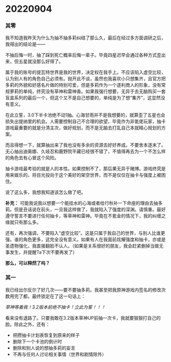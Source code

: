 # 20220904

### 其零

我不知道我昨天为什么为抽不抽多莉纠结了那么久，最后在经过多方面调研之后，我得出的结论是——

不抽后悔一时，抽了踩到死亡概率后悔一辈子。毕竟四星迟早会通过各种方式歪出来，但五星就没那么好得了。

属于我的账号的提瓦特世界是我的世界，决定权在我手上。不应该陷入虚空比较，认为别人有的角色自己必须有。抛开此不谈，虽然也我喜欢小只想集齐，且官方把多莉的外貌和好感名片做的特别可爱，但是多莉作为一个逐利商人的形象，没有常规萝莉的单纯，终究没有草神和雷神香。如果我强行想要，无异于去无脑购买一套盲盒系列的最后一个，但这个又不是自己想要的，单纯是为了想“集齐”，这显然没有意义。

在此立誓，3.0下半卡池绝不动1抽。心海甘雨并不是我想要的，就算歪了五星也会损失出提纳里的机会。人需要控制自己不合理的欲望，毕竟作为非氪佬玩家，抽卡游戏最重要的就是分清主次，做好规划，而不是无脑去打乱自己本就精心规划的方案。

而且得想一下，就算抽出来了我也没有多余的资源去好好养成。不要舍本逐末了。无心抽出迪奥娜、久岐忍和鹿野院平藏已经很不错了，不值得再去为一个不怎么样的角色去有心冒这个风险。

抽卡游戏最考验的就是人的本性。如果控制不了，那后果无异于赌博。游戏终究是用来娱乐的，将目光投向于这个美好的架空世界，而不是仅仅在抽卡与强度上被困住。

说了这么多，我想我知道该怎么做了吧。

**补充：** 可能我说我以想要一个能挂水的心海或者给行秋补一下命座的理由去抽多莉。但是丑话说在前头，一旦我这样做了，我就陷入了强度的深渊。请慎重。最好遵守誓言不要进行任何抽卡，等草神和雷神。毕竟在不氪金的情况下，我的纠缠之缘就只有那么多。

还有，再次强调，不要陷入“虚空比较”。这是只属于我自己的世界，与别人比谁更强，谁的角色更多，这完全没有意义。如果有人在我面前炫耀强度和抽卡，亦或是圣遗物强化，我直接翻脸不认人。（如果是关系很好的朋友，我会赶紧删掉当做无事发生，并提醒Ta下次不要再发了）

**那么，可以释然了吗？**

### 其一

我已经出尔反尔了好几次——要不要抽多莉。我甚至把我原神游戏内签名的修改次数用完了都。最终锁定在了这一句话上：

*草神等着我！3.2版本前绝不抽卡！立此为誓！！！*

看来没有退路了。只要我敢在3.2版本草神UP前抽一次卡，我就要狠狠打自己的脸。除此之外，还有：

- 把攒抽卡计划表恢复到原来的样子
- 删除下一个卡池的倒计时
- 删除和别人说的想抽多莉的妄言
- 不再与任何人讨论相关事情（世界和剧情除外）
